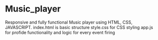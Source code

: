 # Music_player
Responsive and fully functional Music player using HTML, CSS, JAVASCRIPT.
index.html is basic structure
style.css for CSS styling
app.js for profide functionality and logic for every event firing
